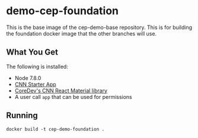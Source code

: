 # demo-cep-foundation
This is the base image of the cep-demo-base repository. This is for
building the foundation docker image that the other branches will use.

## What You Get

The following is installed:

- Node 7.8.0
- [CNN Starter App](https://github.com/cnnlabs/cnn-starter-app)
- [CoreDev's CNN React Material library](https://github.com/turnercode/cnn-react-material)
- A user call `app` that can be used for permissions

## Running
```
docker build -t cep-demo-foundation .
```
